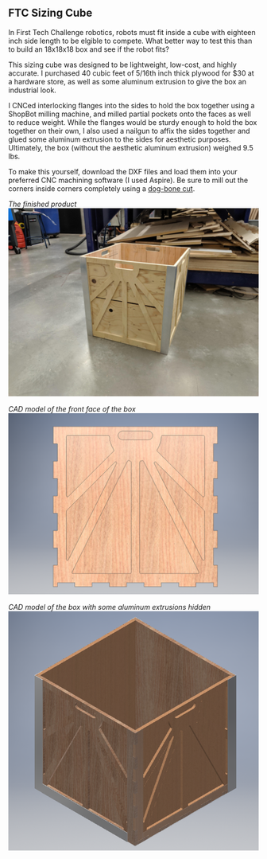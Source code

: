 ## FTC Sizing Cube

In First Tech Challenge robotics, robots must fit inside a cube with eighteen inch side length to be elgible to compete. What better way to test this than to build an 18x18x18 box and see if the robot fits?

This sizing cube was designed to be lightweight, low-cost, and highly accurate. I purchased 40 cubic feet of 5/16th inch thick plywood for $30 at a hardware store, as well as some aluminum extrusion to give the box an industrial look.

I CNCed interlocking flanges into the sides to hold the box together using a ShopBot milling machine, and milled partial pockets onto the faces as well to reduce weight. While the flanges would be sturdy enough to hold the box together on their own, I also used a nailgun to affix the sides together and glued some aluminum extrusion to the sides for aesthetic purposes. Ultimately, the box (without the aesthetic aluminum extrusion) weighed 9.5 lbs. 

To make this yourself, download the DXF files and load them into your preferred CNC machining software (I used Aspire). Be sure to mill out the corners inside corners completely using a [dog-bone cut](http://blog.inventables.com/2014/06/learn-about-milling-inside-corner.html).

*The finished product*
![](https://raw.githubusercontent.com/guberti/FTCSizingCube/master/Photos/sidestruts.jpg)

*CAD model of the front face of the box*
![](https://raw.githubusercontent.com/guberti/FTCSizingCube/master/Photos/frontface.png)

*CAD model of the box with some aluminum extrusions hidden*
![](https://raw.githubusercontent.com/guberti/FTCSizingCube/master/Photos/CAD.png)

